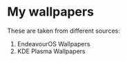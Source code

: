 # My wallpapers

These are taken from different sources:

1. EndeavourOS Wallpapers
2. KDE Plasma Wallpapers
